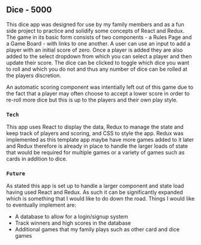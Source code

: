 ## Dice - 5000

This dice app was designed for use by my family members and as a fun side project to practice and solidify some concepts of React and Redux. The game in its basic form consists of two components - a Rules Page and a Game Board - with links to one another. A user can use an input to add a player with an initial score of zero. Once a player is added they are also added to the select dropdown from which you can select a player and then update their score. The dice can be clicked to toggle which dice you want to roll and which you do not and thus any number of dice can be rolled at the players discretion.

An automatic scoring component was intentially left out of this game due to the fact that a player may often choose to accept a lower score in order to re-roll more dice but this is up to the players and their own play style.

### `Tech`

This app uses React to display the data, Redux to manage the state and keep track of players and scoring, and CSS to style the app. Redux was implemented as this template app maybe have more games added to it later and Redux therefore is already in place to handle the larger loads of state that would be required for multiple games or a variety of games such as cards in addition to dice.

### `Future`

As stated this app is set up to handle a larger component and state load having used React and Redux. As such it can be significantly expanded which is something that I would like to do down the road. Things I would like to eventually implement are:
  - A database to allow for a login/signup system
  - Track winners and high scores in the database
  - Additional games that my family plays such as other card and dice games
  

